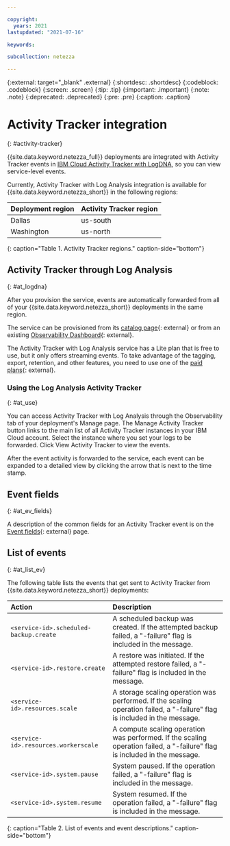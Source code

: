 ```yaml
---

copyright:
  years: 2021
lastupdated: "2021-07-16"

keywords:

subcollection: netezza

---
```


{:external: target="_blank" .external}
{:shortdesc: .shortdesc}
{:codeblock: .codeblock}
{:screen: .screen}
{:tip: .tip}
{:important: .important}
{:note: .note}
{:deprecated: .deprecated}
{:pre: .pre}
{:caption: .caption}

# Activity Tracker integration
{: #activity-tracker}

{{site.data.keyword.netezza_full}} deployments are integrated with Activity Tracker events in [IBM Cloud Activity Tracker with LogDNA](/docs/Log-Analysis-with-LogDNA?topic=Log-Analysis-with-LogDNA-getting-started), so you can view service-level events.

Currently, Activity Tracker with Log Analysis integration is available for {{site.data.keyword.netezza_short}} in the following regions:

| Deployment region | Activity Tracker region |
|:----------|:---------|
| Dallas | us-south |
| Washington | us-north |
{: caption="Table 1. Activity Tracker regions." caption-side="bottom"}

## Activity Tracker through Log Analysis
{: #at_logdna}

After you provision the service, events are automatically forwarded from all of your {{site.data.keyword.netezza_short}} deployments in the same region.

The service can be provisioned from its [catalog page](https://cloud.ibm.com/catalog/services/logdna?callback=%2Fobserve%2Flogging%2Fcreate){: external} or from an existing [Observability Dashboard](https://cloud.ibm.com/observe/activitytracker){: external}.

The Activity Tracker with Log Analysis service has a Lite plan that is free to use, but it only offers streaming events. To take advantage of the tagging, export, retention, and other features, you need to use one of the [paid plans](https://test.cloud.ibm.com/docs/log-analysis?topic=log-analysis-service_plans){: external}.

### Using the Log Analysis Activity Tracker
{: #at_use}

You can access Activity Tracker with Log Analysis through the Observability tab of your deployment's Manage page. The Manage Activity Tracker button links to the main list of all Activity Tracker instances in your IBM Cloud account. Select the instance where you set your logs to be forwarded. Click View Activity Tracker to view the events.

After the event activity is forwarded to the service, each event can be expanded to a detailed view by clicking the arrow that is next to the time stamp.

## Event fields
{: #at_ev_fields}

A description of the common fields for an Activity Tracker event is on the [Event fields](https://test.cloud.ibm.com/docs/activity-tracker?topic=activity-tracker-event){: external} page.

## List of events
{: #at_list_ev}

The following table lists the events that get sent to Activity Tracker from {{site.data.keyword.netezza_short}} deployments:

| Action | Description |
|:-------|:-------|
| `<service-id>.scheduled-backup.create`| A scheduled backup was created. If the attempted backup failed, a "-failure" flag is included in the message. |
| `<service-id>.restore.create`| A restore was initiated. If the attempted restore failed, a "-failure" flag is included in the message. |
| `<service-id>.resources.scale`| A storage scaling operation was performed. If the scaling operation failed, a "-failure" flag is included in the message. |
| `<service-id>.resources.workerscale`| A compute scaling operation was performed. If the scaling operation failed, a "-failure" flag is included in the message. |
| `<service-id>.system.pause`| System paused. If the operation failed, a "-failure" flag is included in the message. |
| `<service-id>.system.resume`| System resumed. If the operation failed, a "-failure" flag is included in the message. |
{: caption="Table 2. List of events and event descriptions." caption-side="bottom"}
